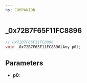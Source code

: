 ```yaml
---
ns: COMPANION
---
```

## _0x72B7F65F11FC8896

```c
// 0x72B7F65F11FC8896
void _0x72B7F65F11FC8896(Any p0);
```

## Parameters
* **p0**:
